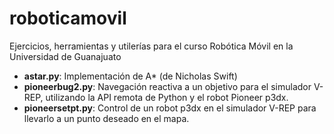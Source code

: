 # roboticamovil
Ejercicios, herramientas y utilerías para el curso Robótica Móvil en la Universidad de Guanajuato

* **astar.py**: Implementación de A* (de Nicholas Swift)
* **pioneerbug2.py**: Navegación reactiva a un objetivo para el simulador V-REP, utilizando la API remota de Python y el robot Pioneer p3dx.
* **pioneersetpt.py**: Control de un robot p3dx en el simulador V-REP para llevarlo a un punto deseado en el mapa.
